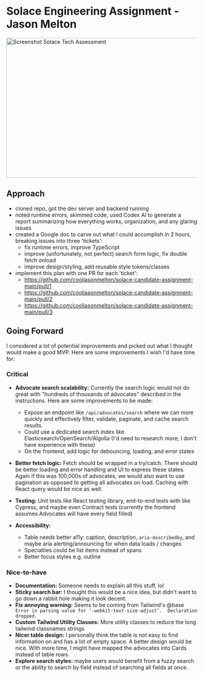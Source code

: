 # Solace Engineering Assignment - Jason Melton

<img width="715" height="368" alt="Screenshot Solace Tech Assessment" src="https://github.com/user-attachments/assets/00fed225-3743-41ba-83a7-fa09e1a52c8e" />

## Approach

- cloned repo, got the dev server and backend running
- noted runtime errors, skimmed code, used Codex AI to generate a report summarizing how everything works, organization, and any glaring issues
- created a Google doc to carve out what I could accomplish in 2 hours, breaking issues into three 'tickets':
  - fix runtime errors, improve TypeScript
  - improve (unfortunately, not perfect) search form logic, fix double fetch onload
  - improve design/styling, add reusable style tokens/classes
- implement this plan with one PR for each 'ticket':
  - https://github.com/cooljasonmelton/solace-candidate-assignment-main/pull/1
  - https://github.com/cooljasonmelton/solace-candidate-assignment-main/pull/2
  - https://github.com/cooljasonmelton/solace-candidate-assignment-main/pull/3

## Going Forward

I considered a lot of potential improvements and picked out what I thought would make a good MVP. Here are some improvements I wish I'd have time for:

### Critical

- <b>Advocate search scalability:</b> Currently the search logic would not do great with "hundreds of thousands of advocates" described in the instructions. Here are some improvements to be made:

  - Expose an endpoint like `/api/advocates/search` where we can more quickly and effectively filter, validate, paginate, and cache search results.
  - Could use a dedicated search index like Elasticsearch/OpenSearch/Algolia (I'd need to research more; I don't have experience with these)
  - On the frontend, add logic for debouncing, loading, and error states

- <b>Better fetch logic:</b> Fetch should be wrapped in a try/catch. There should be better loading and error handling and UI to express these states. Again if this was 100,000s of advocates, we would also want to use pagination as opposed to getting all advocates on load. Caching with React query would be nice as well.

- <b>Testing:</b> Unit tests like React testing library, end-to-end tests with like Cypress, and maybe even Contract tests (currently the frontend assumes Advocates will have every field filled)

- <b>Accessibility:</b>
  - Table needs better a11y: caption, description, `aria-describedby`, and maybe aria alerting/announcing for when data loads / changes
  - Specialties could be list items instead of spans
  - Better focus styles e.g. outline

### Nice-to-have

- <b>Documentation:</b> Someone needs to explain all this stuff, lol
- <b>Sticky search bar:</b> I thought this would be a nice idea, but didn't want to go down a rabbit hole making it look decent.
- <b>Fix annoying warning:</b> Seems to be coming from Tailwind's @base
  `​​Error in parsing value for ‘-webkit-text-size-adjust’.  Declaration dropped.`
- <b>Custom Tailwind Utility Classes:</b> More utility classes to reduce the long tailwind classnames strings
- <b>Nicer table design:</b> I personally think the table is not easy to find information on and has a lot of empty space. A better design would be nice. With more time, I might have mapped the advocates into Cards instead of table rows.
- <b>Explore search styles:</b> maybe users would benefit from a fuzzy search or the ability to search by field instead of searching all fields at once.
